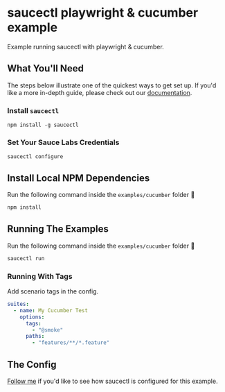 # saucectl playwright & cucumber example

Example running saucectl with playwright & cucumber.

## What You'll Need

The steps below illustrate one of the quickest ways to get set up. If you'd like a more in-depth guide, please check out
our [documentation](https://docs.saucelabs.com/dev/cli/saucectl/#installing-saucectl).

### Install `saucectl`

```shell
npm install -g saucectl
```

### Set Your Sauce Labs Credentials

```shell
saucectl configure
```

## Install Local NPM Dependencies

Run the following command inside the `examples/cucumber` folder :rocket:

```bash
npm install
```

## Running The Examples

Run the following command inside the `examples/cucumber` folder :rocket:

```bash
saucectl run
```

### Running With Tags

Add scenario tags in the config.
```yaml
suites:
  - name: My Cucumber Test
    options:
      tags:
        - "@smoke"
      paths:
        - "features/**/*.feature"
```

## The Config

[Follow me](.sauce/config.yml) if you'd like to see how saucectl is configured for this example.
